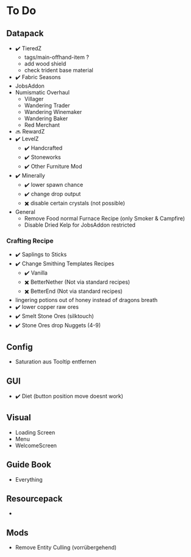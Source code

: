 # To Do
## Datapack
- ✔️ TieredZ
    - tags/main-offhand-item ?
    - add wood shield
    - check trident base material
- ✔️ Fabric Seasons
- JobsAddon
- Numismatic Overhaul
    - Villager
    - Wandering Trader
    - Wandering Winemaker
    - Wandering Baker
    - Red Merchant
- 🔜 RewardZ
- ✔️ LevelZ
    - ✔️ Handcrafted
    - ✔️ Stoneworks
    - ✔️ Other Furniture Mod
- ✔️ Minerally
    - ✔️ lower spawn chance
    - ✔️ change drop output
    - ✖️ disable certain crystals (not possible)
- General
    - Remove Food normal Furnace Recipe (only Smoker & Campfire)
    - Disable Dried Kelp for JobsAddon restricted
### Crafting Recipe
- ✔️ Saplings to Sticks
- ✔️ Change Smithing Templates Recipes
    - ✔️ Vanilla
    - ✖️ BetterNether (Not via standard recipes)
    - ✖️ BetterEnd (Not via standard recipes)
- lingering potions out of honey instead of dragons breath
- ✔️ lower copper raw ores
- ✔️ Smelt Stone Ores (silktouch)
- ✔️ Stone Ores drop Nuggets (4-9)
## Config
- Saturation aus Tooltip entfernen
## GUI
- ✔️ Diet (button position move doesnt work)
## Visual
- Loading Screen
- Menu
- WelcomeScreen
## Guide Book
- Everything
## Resourcepack
- 
## Mods
- Remove Entity Culling (vorrübergehend)